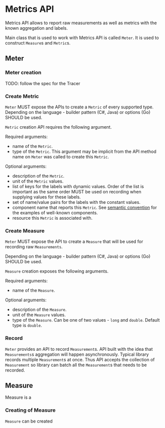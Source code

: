 # Metrics API

Metrics API allows to report raw measurements as well as metrics with the known
aggregation and labels.

Main class that is used to work with Metrics API is called `Meter`. It is used
to construct `Measure`s and `Metric`s.

## Meter

### Meter creation

TODO: follow the spec for the Tracer

### Create Metric

`Meter` MUST expose the APIs to create a `Metric` of every supported type.
Depending on the language - builder pattern (C#, Java) or options (Go) SHOULD be
used.

`Metric` creation API requires the following argument.

Required arguments:

- name of the `Metric`.
- type of the `Metric`. This argument may be implicit from the API method name
  on `Meter` was called to create this `Metric`.

Optional arguments:

- description of the `Metric`.
- unit of the `Metric` values.
- list of keys for the labels with dynamic values. Order of the list is
  important as the same order MUST be used on recording when supplying values
  for these labels.
- set of name/value pairs for the labels with the constant values.
- component name that reports this `Metric`. See [semantic
  convention](..\semantic-conventions.md) for the examples of well-known
  components.
- resource this `Metric` is associated with.

### Create Measure

`Meter` MUST expose the API to create a `Measure` that will be used for
recording raw `Measurements`.

Depending on the language - builder pattern (C#, Java) or options (Go) SHOULD be
used.

`Measure` creation exposes the following arguments.

Required arguments:

- name of the `Measure`.

Optional arguments:

- description of the `Measure`.
- unit of the `Measure` values.
- type of the `Measure`. Can be one of two values - `long` and `double`. Default
  type is `double`.

### Record

`Meter` provides an API to record `Measurement`s. API built with the idea that
`Measurements`s aggregation will happen asynchronously. Typical library records
multiple `Measurement`s at once. Thus API accepts the collection of
`Measurement` so library can batch all the `Measurement`s that needs to be
recorded.  



## Measure

Measure is a 

### Creating of Measure

`Measure` can be created